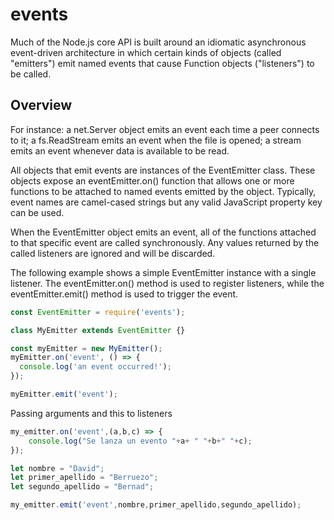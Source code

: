 # events

Much of the Node.js core API is built around an idiomatic asynchronous event-driven architecture in which certain kinds of objects (called "emitters") emit named events that cause Function objects ("listeners") to be called.


## Overview

For instance: a net.Server object emits an event each time a peer connects to it; a fs.ReadStream emits an event when the file is opened; a stream emits an event whenever data is available to be read.

All objects that emit events are instances of the EventEmitter class. These objects expose an eventEmitter.on() function that allows one or more functions to be attached to named events emitted by the object. Typically, event names are camel-cased strings but any valid JavaScript property key can be used.

When the EventEmitter object emits an event, all of the functions attached to that specific event are called synchronously. Any values returned by the called listeners are ignored and will be discarded.

The following example shows a simple EventEmitter instance with a single listener. The eventEmitter.on() method is used to register listeners, while the eventEmitter.emit() method is used to trigger the event.

```js
const EventEmitter = require('events');

class MyEmitter extends EventEmitter {}

const myEmitter = new MyEmitter();
myEmitter.on('event', () => {
  console.log('an event occurred!');
});

myEmitter.emit('event');
```

Passing arguments and this to listeners

```js
my_emitter.on('event',(a,b,c) => {
    console.log("Se lanza un evento "+a+ " "+b+" "+c);
});

let nombre = "David";
let primer_apellido = "Berruezo";
let segundo_apellido = "Bernad";

my_emitter.emit('event',nombre,primer_apellido,segundo_apellido);
```

